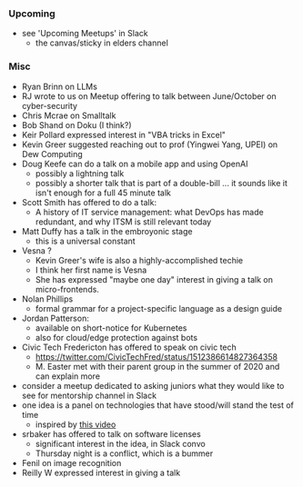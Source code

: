 ### Upcoming

* see 'Upcoming Meetups' in Slack
    * the canvas/sticky in elders channel 

### Misc

* Ryan Brinn on LLMs
* RJ wrote to us on Meetup offering to talk between June/October on cyber-security
* Chris Mcrae on Smalltalk
* Bob Shand on Doku (I think?) 
* Keir Pollard expressed interest in "VBA tricks in Excel"
* Kevin Greer suggested reaching out to prof (Yingwei Yang, UPEI) on Dew Computing
* Doug Keefe can do a talk on a mobile app and using OpenAI
    - possibly a lightning talk
    - possibly a shorter talk that is part of a double-bill ... it sounds like it isn't enough for a full 45 minute talk 
* Scott Smith has offered to do a talk:
    - A history of IT service management: what DevOps has made redundant, and why ITSM is still relevant today
* Matt Duffy has a talk in the embroyonic stage
    - this is a universal constant
* Vesna ?
    - Kevin Greer's wife is also a highly-accomplished techie
    - I think her first name is Vesna
    - She has expressed "maybe one day" interest in giving a talk on micro-frontends.
* Nolan Phillips
    - formal grammar for a project-specific language as a design guide
* Jordan Patterson:
    - available on short-notice for Kubernetes
    - also for cloud/edge protection against bots
* Civic Tech Fredericton has offered to speak on civic tech
    - https://twitter.com/CivicTechFred/status/1512386614827364358
    - M. Easter met with their parent group in the summer of 2020 and can explain more
* consider a meetup dedicated to asking juniors what they would like to see for mentorship channel in Slack
* one idea is a panel on technologies that have stood/will stand the test of time
    - inspired by [this video](https://www.youtube.com/watch?v=lnMvLePCHmU)
* srbaker has offered to talk on software licenses
    - significant interest in the idea, in Slack convo
    - Thursday night is a conflict, which is a bummer
* Fenil on image recognition
* Reilly W expressed interest in giving a talk
